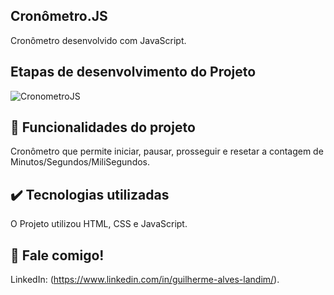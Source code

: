 ## Cronômetro.JS

 Cronômetro desenvolvido com JavaScript.

## Etapas de desenvolvimento do Projeto

![CronometroJS](https://user-images.githubusercontent.com/79064185/219131283-a98bfd6f-7562-42f2-8c0d-d579a8b02773.png)

## 🔨 Funcionalidades do projeto

Cronômetro que permite iniciar, pausar, prosseguir e resetar a contagem de Minutos/Segundos/MiliSegundos.

## ✔️ Tecnologias utilizadas

O Projeto utilizou HTML, CSS e JavaScript.

## 💭 Fale comigo!

LinkedIn: (https://www.linkedin.com/in/guilherme-alves-landim/).
 
